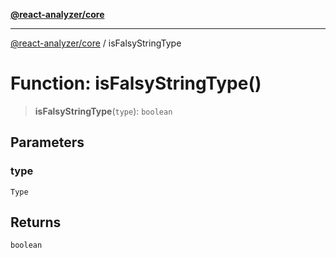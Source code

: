 [**@react-analyzer/core**](../README.md)

***

[@react-analyzer/core](../README.md) / isFalsyStringType

# Function: isFalsyStringType()

> **isFalsyStringType**(`type`): `boolean`

## Parameters

### type

`Type`

## Returns

`boolean`
